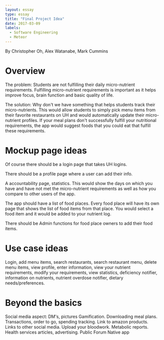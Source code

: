 ```yaml
---
layout: essay
type: essay
title: "Final Project Idea"
date: 2017-03-09
labels:
  - Software Engineering
  - Meteor
---
```

By Christopher Oh, Alex Watanabe, Mark Cummins

# Overview 
The problem: Students are not fulfilling their daily micro-nutrient requirements. Fulfilling micro-nutrient requirements is important as it helps improve focus, brain function and basic quality of life.

The solution: Why don't we have something that helps students track their micro-nutrients. This would allow students to simply pick menu items from their favorite restaurants on UH and would automatically update their micro-nutrient profiles. If your meal plans don't successfully fulfill your nutritional requirements, the app would suggest foods that you could eat that fulfill these requirements.

# Mockup page ideas

Of course there should be a login page that takes UH logins.

There should be a profile page where a user can add their info.

A accountability page, statistics. This would show the days on which you have and have not met the micro-nutrient requirements as well as how you compare to other users of the app.

The app should have a list of food places. Every food place will have its own page that shows the list of food items from that place. You would select a food item and it would be added to your nutrient log.

There should be Admin functions for food place owners to add their food items.

# Use case ideas

Login, add menu items, search restaurants, search restaurant menu, delete menu items, view profile, enter information, view your nutrient requirements, modify your requirements, view statistics, deficiency notifier, information on nutrients, nutrient overdose notifier, dietary needs/preferences.

# Beyond the basics
Social media aspect: DM's, pictures
Gamification.
Downloading meal plans.
Transactions, order to go, spending tracking.
Link to amazon products.
Links to other social media.
Upload your bloodwork.
Metabolic reports.
Health services articles, advertising.
Public Forum
Native app
